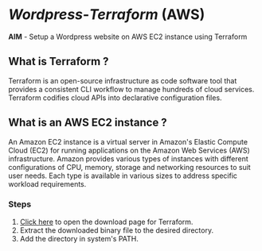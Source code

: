 # _Wordpress_-_Terraform_ (AWS)
**AIM** - Setup a Wordpress website on AWS EC2 instance using Terraform 
## What is Terraform ? ##
Terraform is an open-source infrastructure as code software tool that provides a consistent CLI workflow to manage hundreds of cloud services. Terraform codifies cloud APIs into declarative configuration files.

## What is an AWS EC2 instance ? ##
An Amazon EC2 instance is a virtual server in Amazon's Elastic Compute Cloud (EC2) for running applications on the Amazon Web Services (AWS) infrastructure. Amazon provides various types of instances with different configurations of CPU, memory, storage and networking resources to suit user needs. Each type is available in various sizes to address specific workload requirements.

### Steps ###
1) [Click here](https://www.terraform.io/downloads.html) to open the download page for Terraform.
2) Extract the downloaded binary file to the desired directory.
3) Add the directory in system's PATH.
























